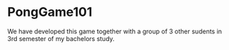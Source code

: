 # PongGame101
We have developed this game together with a group of 3 other sudents in 3rd semester of my bachelors study.
